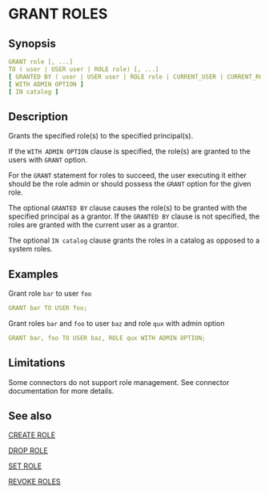 # GRANT ROLES

## Synopsis

```yaml
GRANT role [, ...]
TO ( user | USER user | ROLE role) [, ...]
[ GRANTED BY ( user | USER user | ROLE role | CURRENT_USER | CURRENT_ROLE ) ]
[ WITH ADMIN OPTION ]
[ IN catalog ]
```

## Description

Grants the specified role(s) to the specified principal(s).

If the `WITH ADMIN OPTION` clause is specified, the role(s) are granted to the users with `GRANT` option.

For the `GRANT` statement for roles to succeed, the user executing it either should be the role admin or should possess the `GRANT` option for the given role.

The optional `GRANTED BY` clause causes the role(s) to be granted with the specified principal as a grantor. If the `GRANTED BY` clause is not specified, the roles are granted with the current user as a grantor.

The optional `IN catalog` clause grants the roles in a catalog as opposed to a system roles.

## Examples

Grant role `bar` to user `foo`

```yaml
GRANT bar TO USER foo;
```

Grant roles `bar` and `foo` to user `baz` and role `qux` with admin option

```yaml
GRANT bar, foo TO USER baz, ROLE qux WITH ADMIN OPTION;
```

## Limitations

Some connectors do not support role management. See connector documentation for more details.

## See also

[CREATE ROLE](./create_role.md) 

[DROP ROLE](./drop_role.md) 

[SET ROLE](./set_role.md) 

[REVOKE ROLES](./revoke_roles.md)